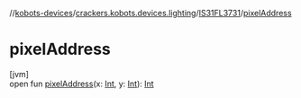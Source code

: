 //[kobots-devices](../../../index.md)/[crackers.kobots.devices.lighting](../index.md)/[IS31FL3731](index.md)/[pixelAddress](pixel-address.md)

# pixelAddress

[jvm]\
open fun [pixelAddress](pixel-address.md)(x: [Int](https://kotlinlang.org/api/latest/jvm/stdlib/kotlin/-int/index.html), y: [Int](https://kotlinlang.org/api/latest/jvm/stdlib/kotlin/-int/index.html)): [Int](https://kotlinlang.org/api/latest/jvm/stdlib/kotlin/-int/index.html)
